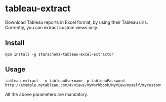 # tableau-extract

Download Tableau reports in Excel format, by using their Tableau urls. Currently, you can extract custom views only.

## Install

```
npm install -g starschema-tableau-excel-extractor
```

## Usage

```
tableau-extract  -u tableauUsername -p tableauPassword http://example.mytableau.com/#/views/MyWorkbook/MyView/myself/mycustomview
```

All the above parameters are mandatory. 
